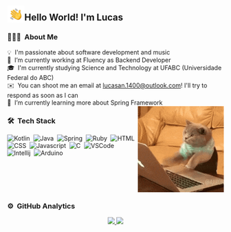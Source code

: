 <img alt="hand wave" src="./assets/hand.gif" width='40' align="left"/><h2>Hello World! I'm Lucas</h2>

### 👨🏻‍💻 &nbsp;About Me

💡 &nbsp;I'm passionate about software development and music\
🔭 &nbsp;I’m currently working at Fluency as Backend Developer\
🎓 &nbsp;I'm currently studying Science and Technology at UFABC (Universidade Federal do ABC)\
✉️ &nbsp;You can shoot me an email at lucasan.1400@outlook.com! I'll try to respond as soon as I can\
🌱 &nbsp;I’m currently learning more about Spring Framework
<br>
<img alt="Coding cat" src="./assets/coding-cat.gif" align="right"/>

### 🛠 &nbsp;Tech Stack

<img alt="Kotlin" src="https://img.shields.io/badge/kotlin-%230095D5.svg?style=for-the-badge&logo=kotlin&logoColor=white" height=26/>&nbsp;
<img alt="Java" src="https://img.shields.io/badge/Java-ED8B00?style=for-the-badge&logo=java&logoColor=white" height=26/>&nbsp;
<img alt="Spring" src="https://img.shields.io/badge/Spring-6DB33F?style=for-the-badge&logo=spring&logoColor=white" height=26/>&nbsp;
<img alt="Ruby" src="https://img.shields.io/badge/Ruby-CC342D?style=for-the-badge&logo=ruby&logoColor=white" height=26/>&nbsp;
<img alt="HTML" src="https://img.shields.io/badge/HTML-239120?style=for-the-badge&logo=html5&logoColor=white" height=26/>&nbsp;
<img alt="CSS" src="https://img.shields.io/badge/CSS-239120?&style=for-the-badge&logo=css3&logoColor=white" height=26/>&nbsp;
<img alt="Javascript" src="https://img.shields.io/badge/JavaScript-323330?style=for-the-badge&logo=javascript&logoColor=F7DF1E" height=26/>&nbsp;
<img alt="C" src="https://img.shields.io/badge/C-00599C?style=for-the-badge&logo=c&logoColor=white" height=26/>&nbsp;
<img alt="VSCode" src="https://img.shields.io/badge/Visual_Studio_Code-0078D4?style=for-the-badge&logo=visual%20studio%20code&logoColor=white" height=26/>&nbsp;
<img alt="Intellij" src="https://img.shields.io/badge/IntelliJIDEA-000000.svg?style=for-the-badge&logo=intellij-idea&logoColor=white" height=26/>&nbsp;
<img alt="Arduino" src="https://img.shields.io/badge/Arduino_IDE-00979D?style=for-the-badge&logo=arduino&logoColor=white" height=26/>&nbsp;

<br><br><br><br>

### ⚙️ &nbsp;GitHub Analytics
<p align="center">
<a href="https://github.com/l-medeiros">
  <img height="180em" src="https://github-readme-stats-eight-theta.vercel.app/api?username=l-medeiros&show_icons=true&theme=algolia&include_all_commits=true&count_private=true"/>
  <img height="180em" src="https://github-readme-stats-eight-theta.vercel.app/api/top-langs/?username=l-medeiros&layout=compact&langs_count=8&theme=algolia"/>
</a>
</p>

